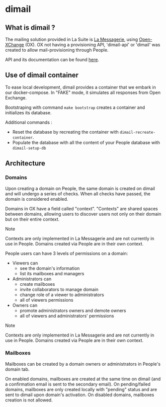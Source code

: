 # dimail 

## What is dimail ? 

The mailing solution provided in La Suite is [La Messagerie](https://webmail.numerique.gouv.fr/), using [Open-XChange](https://www.open-xchange.com/) (OX). OX not having a provisioning API, 'dimail-api' or 'dimail' was created to allow mail-provisioning through People.

API and its documentation can be found [here](https://api.dev.ox.numerique.gouv.fr/docs#/).

## Use of dimail container

To ease local development, dimail provides a container that we embark in our docker-compose. In "FAKE" mode, it simulates all responses from Open Exchange.

Bootstraping with command `make bootstrap` creates a container and initializes its database.

Additional commands : 
- Reset the database by recreating the container with `dimail-recreate-container`.
- Populate the database with all the content of your People database with `dimail-setup-db`

## Architecture

### Domains

Upon creating a domain on People, the same domain is created on dimail and will undergo a series of checks. When all checks have passed, the domain is considered enabled. 

Domains in OX have a field called "context". "Contexts" are shared spaces between domains, allowing users to discover users not only on their domain but on their entire context.
> [!NOTE]   
> Contexts are only implemented in La Messagerie and are not currently in use in People. Domains created via People are in their own context.

People users can have 3 levels of permissions on a domain:
- Viewers can
    - see the domain's information
    - list its mailboxes and managers
- Administrators can
    - create mailboxes
    - invite collaborators to manage domain
    - change role of a viewer to administrators
    - all of viewers permissions
- Owners can
    - promote administrators owners and demote owners
    - all of viewers and administrators' permissions
> [!NOTE]   
> Contexts are only implemented in La Messagerie and are not currently in use in People. Domains created via People are in their own context.


### Mailboxes 

Mailboxes can be created by a domain owners or administrators in People's domain tab.

On enabled domains, mailboxes are created at the same time on dimail (and a confirmation email is sent to the secondary email).
On pending/failed domains, mailboxes are only created locally with "pending" status and are sent to dimail upon domain's activation.
On disabled domains, mailboxes creation is not allowed.
